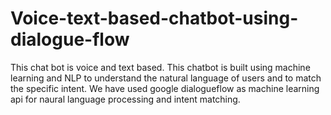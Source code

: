 # Voice-text-based-chatbot-using-dialogue-flow

This chat bot is voice and text based. This chatbot is built using machine learning and NLP to understand the natural language of users and to match the specific intent. We have used google dialogueflow as machine learning api for naural language processing and intent matching.
